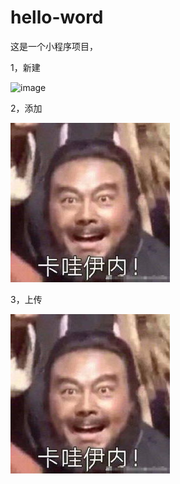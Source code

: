 # hello-word
这是一个小程序项目，


1，新建 

![image](http://b171.photo.store.qq.com/psb?/V13ra7TA2cZ8B5/v3UAwlj0RKRO9m0C2fIV6JELOfqmF0QsaIRz5CH9CyU!/b/dKsAAAAAAAAA&bo=gAKAAgAAAAARBzA!&rf=viewer_4)

2，添加

![image](https://github.com/zhao-max/hello-word/blob/master/6.jpg)

3，上传

![image](https://github.com/zhao-max/hello-word/blob/master/6.jpg)

